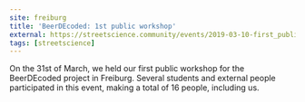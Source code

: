 ```yaml
---
site: freiburg
title: 'BeerDEcoded: 1st public workshop'
external: https://streetscience.community/events/2019-03-10-first_public_workshop/
tags: [streetscience]
---
```


On the 31st of March, we held our first public workshop for the BeerDEcoded project in Freiburg.
Several students and external people participated in this event, making a total of 16 people, including us.
